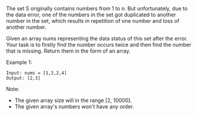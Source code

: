 The set S originally contains numbers from 1 to n. But unfortunately, due to the data error, one of the numbers in the set got duplicated to another number in the set, which results in repetition of one number and loss of another number.

Given an array nums representing the data status of this set after the error. Your task is to firstly find the number occurs twice and then find the number that is missing. Return them in the form of an array.

Example 1:

~~~
Input: nums = [1,2,2,4]
Output: [2,3]
~~~

Note:

* The given array size will in the range [2, 10000].
* The given array's numbers won't have any order.
